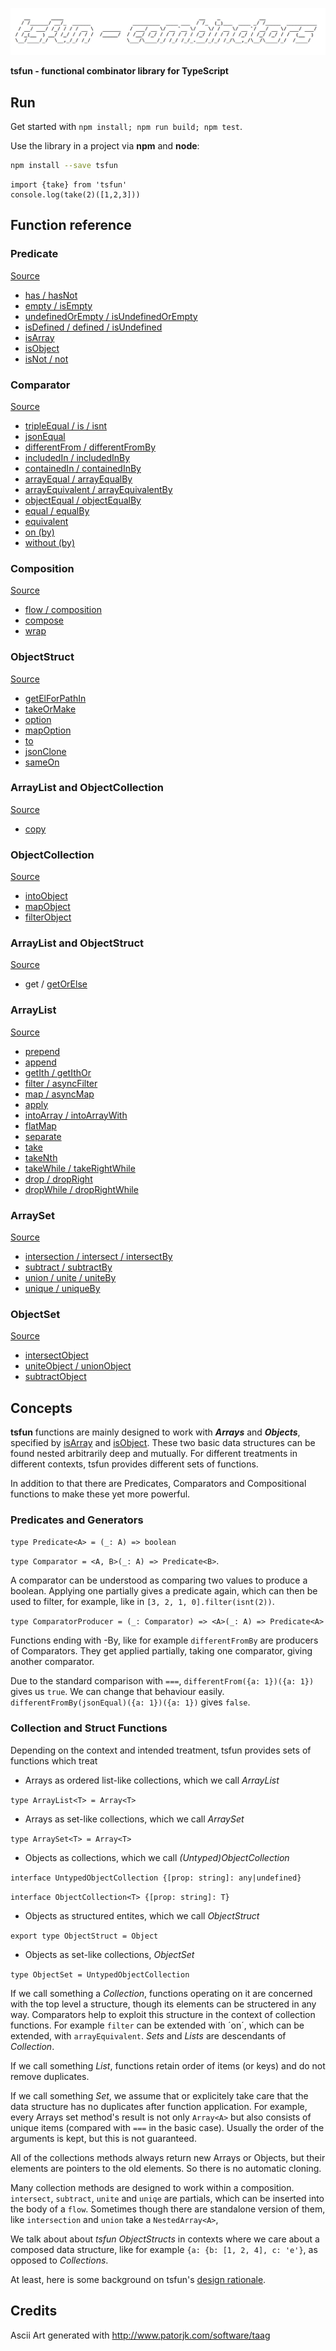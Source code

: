 ![alt](README_splash.png)                                            

**tsfun - functional combinator library for TypeScript**

## Run

Get started with `npm install; npm run build; npm test`.

Use the library in a project via **npm** and **node**:

```bash
npm install --save tsfun
```

```
import {take} from 'tsfun'
console.log(take(2)([1,2,3]))
```

## Function reference

### Predicate

[Source](src/predicate.ts)

* [has / hasNot](test/predicate/has.spec.ts) 
* [empty / isEmpty](test/predicate/is_empty.spec.ts)
* [undefinedOrEmpty / isUndefinedOrEmpty](test/predicate/is_undefined_or_empty.spec.ts)
* [isDefined / defined / isUndefined](test/predicate/is_defined.spec.ts)
* [isArray](test/predicate/is_array.spec.ts)
* [isObject](test/predicate/is_object.spec.ts)
* [isNot / not](test/predicate/is_not.spec.ts)

### Comparator

[Source](src/comparator.ts)

* [tripleEqual / is / isnt](test/comparator/triple_equal.spec.ts)
* [jsonEqual](test/comparator/json_equal.spec.ts)
* [differentFrom / differentFromBy](test/comparator/different_from.spec.ts)
* [includedIn / includedInBy](test/comparator/included_in.spec.ts)
* [containedIn / containedInBy](test/comparator/contained_in.spec.ts)
* [arrayEqual / arrayEqualBy](test/comparator/array_equal.spec.ts)
* [arrayEquivalent / arrayEquivalentBy](test/comparator/array_equivalent.spec.ts)
* [objectEqual / objectEqualBy](test/comparator/object_equal.spec.ts)
* [equal / equalBy](test/comparator/equal.spec.ts)
* [equivalent](test/comparator/equivalent.spec.ts)
* [on (by)](test/comparator/on.spec.ts)
* [without (by)](test/comparator/without.spec.ts)

### Composition

[Source](src/composition.ts)

* [flow / composition](test/composition/flow.spec.ts)
* [compose](test/composition/compose.spec.ts)
* [wrap](test/composition/wrap.spec.ts)

### ObjectStruct

[Source](src/objectstruct.ts)  

* [getElForPathIn](test/objectstruct/get_el_for_path_in.spec.ts)
* [takeOrMake](test/objectstruct/take_or_make.spec.ts)
* [option](test/objectstruct/option.spec.ts)
* [mapOption](test/objectstruct/map_option.spec.ts)
* [to](test/objectstruct/to.spec.ts)
* [jsonClone](test/objectstruct/clone.spec.ts)
* [sameOn](test/comparator/same_on.spec.ts)

### ArrayList and ObjectCollection

[Source](src/arraylist_objectcoll.ts)

* [copy](test/arraylist_objectcoll/copy.spec.ts)

### ObjectCollection

[Source](src/objectcoll.ts)

* [intoObject](test/objectcoll/into_object.spec.ts)
* [mapObject](test/objectcoll/map_object.spec.ts)
* [filterObject](test/objectcoll/filter_object.spec.ts)

### ArrayList and ObjectStruct

[Source](src/arraylist_objectstruct.ts)

* get / [getOrElse](test/arraylist_objectstruct/get.spec.ts)

### ArrayList

[Source](src/arraylist.ts)

* [prepend](test/arraylist/prepend.spec.ts)  
* [append](test/arraylist/append.spec.ts) 
* [getIth / getIthOr](test/arraylist/get_ith.spec.ts) 
* [filter / asyncFilter](test/arraylist/filter.spec.ts) 
* [map / asyncMap](test/arraylist/map.spec.ts) 
* [apply](test/arraylist/apply.spec.ts) 
* [intoArray / intoArrayWith](test/adrraylist/into_array.spec.ts)
* [flatMap](test/adrraylist/flat_map.spec.ts)
* [separate](test/arraylist/separate.spec.ts) 
* [take](test/arraylist/take.spec.ts)
* [takeNth](test/arraylist/take_nth.spec.ts)
* [takeWhile / takeRightWhile](test/arraylist/take_while.spec.ts)
* [drop / dropRight](test/arraylist/drop.spec.ts)
* [dropWhile / dropRightWhile](test/arraylist/drop_while.spec.ts)

### ArraySet

[Source](src/arrayset.ts)

* [intersection / intersect / intersectBy](test/arrayset/intersect.spec.ts)
* [subtract / subtractBy](test/arrayset/subtract.spec.ts)
* [union / unite / uniteBy](test/arrayset/union.spec.ts)
* [unique / uniqueBy](test/arrayset/unique.spec.ts)

### ObjectSet

[Source](src/objectset.ts)

* [intersectObject](test/objectset/intersect_object.spec.ts)
* [uniteObject / unionObject](test/objectset/unite_object.spec.ts)
* [subtractObject](test/objectset/subtract_object.spec.ts)

## Concepts

**tsfun** functions are mainly designed to 
work with ***Arrays*** and ***Objects***, specified by
[isArray](test/predicate/is_array.spec.ts) and
[isObject](test/predicate/is_object.spec.ts).
These two basic data structures can be found 
nested arbitrarily deep and mutually. 
For different treatments in different contexts, 
tsfun provides different sets of functions.

In addition to that there are Predicates, Comparators and Compositional
functions to make these yet more powerful. 

### Predicates and Generators

`type Predicate<A> = (_: A) => boolean`

`type Comparator = <A, B>(_: A) => Predicate<B>`.

A comparator can be understood as comparing two values to produce a boolean. 
Applying one partially gives a predicate again, which can then be used to filter,
for example, like in `[3, 2, 1, 0].filter(isnt(2))`.

`type ComparatorProducer = (_: Comparator) => <A>(_: A) => Predicate<A>`

Functions ending with -By, like for example `differentFromBy` are producers of
Comparators. They get applied partially, taking one comparator, 
giving another comparator.

Due to the standard comparison with `===`, 
`differentFrom({a: 1})({a: 1})` gives us `true`. We can change that
behaviour easily.
`differentFromBy(jsonEqual)({a: 1})({a: 1})` gives `false`.

### Collection and Struct Functions

Depending on the context and intended treatment, 
tsfun provides sets of functions which treat

* Arrays as ordered list-like collections, which we call *ArrayList*

`type ArrayList<T> = Array<T>`

* Arrays as set-like collections, which we call *ArraySet*

`type ArraySet<T> = Array<T>`

* Objects as collections, which we call *(Untyped)ObjectCollection*

`interface UntypedObjectCollection {[prop: string]: any|undefined}`

`interface ObjectCollection<T> {[prop: string]: T}`

* Objects as structured entites, which we call *ObjectStruct*

`export type ObjectStruct = Object`

* Objects as set-like collections, *ObjectSet*

`type ObjectSet = UntypedObjectCollection`

If we call something a *Collection*, functions operating 
on it are concerned with the top level a structure, though
its elements can be structered in any way. Comparators
help to exploit this structure in the context of collection
functions. For example `filter` can be extended with ´on´, which can be extended,
with `arrayEquivalent`. *Sets* and *Lists* are 
descendants of *Collection*.

If we call something *List*, functions retain order
of items (or keys) and do not remove duplicates.

If we call something *Set*, we assume that 
or explicitely take care that the data structure has
no duplicates after function application. For example, every Arrays 
set method's result is not only `Array<A>` but also consists 
of unique items (compared with `===` in the basic case). 
Usually the order of the arguments is kept, but this is not guaranteed.

All of the collections methods always return
new Arrays or Objects, but their elements are pointers to the old
elements. So there is no automatic cloning.

Many collection methods are designed to work within a composition.
`intersect`, `subtract`, `unite` and `uniqe` are partials, which can be inserted
into the body of a `flow`. Sometimes though there are standalone version of 
them, like `intersection` and `union` take a `NestedArray<A>`,

We talk about about *tsfun* *ObjectStructs* in contexts where we 
care about a composed data structure, like
for example `{a: {b: [1, 2, 4], c: 'e'}`, as opposed
to *Collections*.

At least, here is some background on tsfun's [design rationale](README_design.md). 
 
## Credits 
 
Ascii Art generated with http://www.patorjk.com/software/taag









